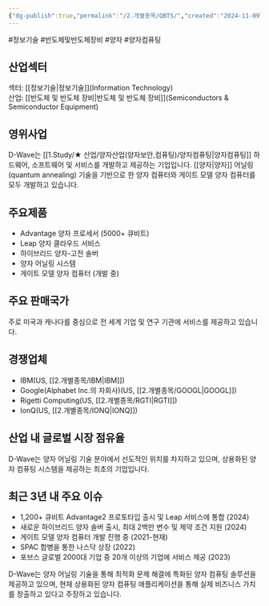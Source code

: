 ```yaml
---
{"dg-publish":true,"permalink":"/2.개별종목/QBTS/","created":"2024-11-09T08:49:36.966+09:00","updated":"2025-07-29T21:37:05.097+09:00"}
---
```


#정보기술 #반도체및반도체장비 #양자 #양자컴퓨팅 

## 산업섹터

섹터: [[정보기술\|정보기술]](Information Technology)  
산업: [[반도체 및 반도체 장비\|반도체 및 반도체 장비]](Semiconductors & Semiconductor Equipment)

## 영위사업

D-Wave는 [[1.Study/★ 산업/양자산업(양자보안,컴퓨팅)/양자컴퓨팅\|양자컴퓨팅]] 하드웨어, 소프트웨어 및 서비스를 개발하고 제공하는 기업입니다. [[양자\|양자]] 어닐링(quantum annealing) 기술을 기반으로 한 양자 컴퓨터와 게이트 모델 양자 컴퓨터를 모두 개발하고 있습니다.

## 주요제품

- Advantage 양자 프로세서 (5000+ 큐비트)
- Leap 양자 클라우드 서비스
- 하이브리드 양자-고전 솔버
- 양자 어닐링 시스템
- 게이트 모델 양자 컴퓨터 (개발 중)

## 주요 판매국가

주로 미국과 캐나다를 중심으로 전 세계 기업 및 연구 기관에 서비스를 제공하고 있습니다.

## 경쟁업체

- IBM(US, [[2.개별종목/IBM\|IBM]])
- Google(Alphabet Inc.의 자회사)(US, [[2.개별종목/GOOGL\|GOOGL]])
- Rigetti Computing(US, [[2.개별종목/RGTI\|RGTI]])
- IonQ(US, [[2.개별종목/IONQ\|IONQ]])

## 산업 내 글로벌 시장 점유율

D-Wave는 양자 어닐링 기술 분야에서 선도적인 위치를 차지하고 있으며, 상용화된 양자 컴퓨팅 시스템을 제공하는 최초의 기업입니다.

## 최근 3년 내 주요 이슈

- 1,200+ 큐비트 Advantage2 프로토타입 출시 및 Leap 서비스에 통합 (2024)
- 새로운 하이브리드 양자 솔버 출시, 최대 2백만 변수 및 제약 조건 지원 (2024)
- 게이트 모델 양자 컴퓨터 개발 진행 중 (2021-현재)
- SPAC 합병을 통한 나스닥 상장 (2022)
- 포브스 글로벌 2000대 기업 중 20개 이상의 기업에 서비스 제공 (2023)

D-Wave는 양자 어닐링 기술을 통해 최적화 문제 해결에 특화된 양자 컴퓨팅 솔루션을 제공하고 있으며, 현재 상용화된 양자 컴퓨팅 애플리케이션을 통해 실제 비즈니스 가치를 창출하고 있다고 주장하고 있습니다.